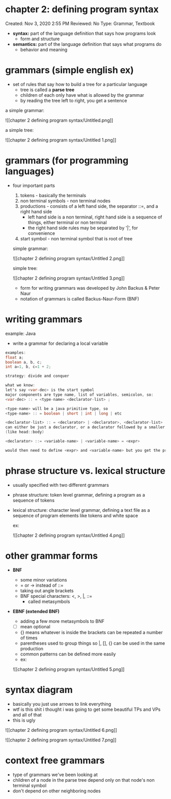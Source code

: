 # chapter 2: defining program syntax

Created: Nov 3, 2020 2:55 PM
Reviewed: No
Type: Grammar, Textbook

- **syntax:** part of the language definition that says how programs look
    - form and structure
- **semantics:** part of the language definition that says what programs do
    - behavior and meaning

# grammars (simple english ex)

- set of rules that say how to build a tree for a particular language
    - tree is called a **parse tree**
    - children of each only have what is allowed by the grammar
    - by reading the tree left to right, you get a sentence

a simple grammar: 

![[chapter 2 defining program syntax/Untitled.png]]

a simple tree: 

![[chapter 2 defining program syntax/Untitled 1.png]]

# grammars (for programming languages)

- four important parts
    1. tokens - basically the terminals
    2. non terminal symbols - non terminal nodes
    3. productions - consists of a left hand side, the separator ::=, and a right hand side
        - left hand side is a non terminal, right hand side is a sequence of things, either terminal or non terminal
        - the right hand side rules may be separated by '|', for convenience
    4. start symbol - non terminal symbol that is root of tree

    simple grammar:

    ![[chapter 2 defining program syntax/Untitled 2.png]]

    simple tree: 

    ![[chapter 2 defining program syntax/Untitled 3.png]]

    - form for writing grammars was developed by John Backus & Peter Naur
    - notation of grammars is called Backus-Naur-Form (BNF)

# writing grammars

example: Java

- write a grammar for declaring a local variable

```java
examples: 
float a;
boolean a, b, c;
int a=1, b, c=1 + 2;

strategy: divide and conquer

what we know: 
let's say <var-dec> is the start symbol
major components are type name, list of variables, semicolon, so: 
<var-dec> :: = <type-name> <declarator-list> ;

<type-name> will be a java primitive type, so 
<type-name> :: = boolean | short | int | long | etc

<declarator-list> :: = <declarator> | <declarator>, <declarator-list> 
can either be just a declarator, or a declarator followed by a smaller list 
(like head::body)

<declarator> ::= <variable-name> | <variable-name> = <expr>

would then need to define <expr> and <variable-name> but you get the premise

```

# phrase structure vs. lexical structure

- usually specified with two different grammars
- phrase structure: token level grammar, defining a program as a sequence of tokens
- lexical structure: character level grammar, defining a text file as a sequence of program elements like tokens and white space

    ex: 

    ![[chapter 2 defining program syntax/Untitled 4.png]]

# other grammar forms

- **BNF**
    - some minor variations
    - = or → instead of ::=
    - taking out angle brackets
    - BNF special characters: <, >, |, ::=
        - called metasymbols
- **EBNF (extended BNF)**
    - adding a few more metasymbols to BNF
    - [ ] mean optional
    - {} means whatever is inside the brackets can be repeated a number of times
    - parentheses used to group things so |, [], {} can be used in the same production
    - common patterns can be defined more easily
    - ex:

    ![[chapter 2 defining program syntax/Untitled 5.png]]

# syntax diagram

- basically you just use arrows to link everything
- wtf is this shit i thought i was going to get some beautiful TPs and VPs and all of that
- this is ugly

![[chapter 2 defining program syntax/Untitled 6.png]]

![[chapter 2 defining program syntax/Untitled 7.png]]

# context free grammars

- type of grammars we've been looking at
- children of a node in the parse tree depend only on that node's non terminal symbol
- don't depend on other neighboring nodes